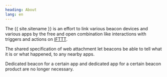 ```yaml
---
heading: About
lang: en
---
```


The {{ site.sitename }} is an effort to link various beacon devices and various apps by the free and open combination like interactions with triggers and actions on [IFTTT](https://ifttt.com/).

The shared specification of web attachment let beacons be able to tell what it is or what happened, to any nearby apps.

Dedicated beacon for a certain app and dedicated app for a certain beacon product are no longer necessary.
